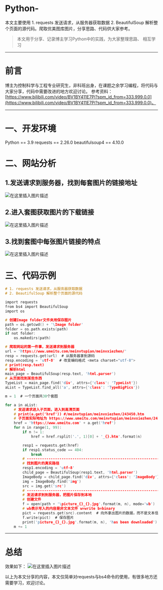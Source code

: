 # Python-
本文主要使用 1. requests 发送请求，从服务器获取数据 2. BeautifulSoup 解析整个页面的源代码。爬取优美图库图片，分享思路、代码供大家参考。

> 本文用于分享、记录博主学习Python中的实践，为大家整理思路、 相互学习


---

# 前言


博主为控制科学与工程专业研究生，非科班出身，在课题之余学习编程，将代码与大家分享，代码中需要改进的地方欢迎讨论。
参考资料：[https://www.bilibili.com/video/BV1BY411E7Pi?spm_id_from=333.999.0.0](https://www.bilibili.com/video/BV1BY411E7Pi?spm_id_from=333.999.0.0)。

---



# 一、开发环境
Python == 3.9
requests == 2.26.0
beautifulsoup4 == 4.10.0





# 二、网站分析
## 1.发送请求到服务器，找到每套图片的链接地址
![在这里插入图片描述](https://img-blog.csdnimg.cn/e1f71c0b92bc4677a0ad47cbd4969267.png?x-oss-process=image/watermark,type_d3F5LXplbmhlaQ,shadow_50,text_Q1NETiBATmJlZWU3Nzc3,size_20,color_FFFFFF,t_70,g_se,x_16#pic_center)



## 2.进入套图获取图片的下载链接
![在这里插入图片描述](https://img-blog.csdnimg.cn/84dec3768e5244c4a8d69f2f464f289b.png?x-oss-process=image/watermark,type_d3F5LXplbmhlaQ,shadow_50,text_Q1NETiBATmJlZWU3Nzc3,size_20,color_FFFFFF,t_70,g_se,x_16#pic_center)



## 3.找到套图中每张图片链接的特点
![在这里插入图片描述](https://img-blog.csdnimg.cn/3ed6a60fe56545c6bfbbca59d717f156.png?x-oss-process=image/watermark,type_d3F5LXplbmhlaQ,shadow_50,text_Q1NETiBATmJlZWU3Nzc3,size_20,color_FFFFFF,t_70,g_se,x_16#pic_center)



# 三、代码示例


```c
# 1. requests 发送请求，从服务器获取数据
# 2. BeautifulSoup 解析整个页面的源代码

import requests
from bs4 import BeautifulSoup
import os

# 创建Image folder文件夹用保存图片
path = os.getcwd() + '\Image folder'
folder = os.path.exists(path)
if not folder:
    os.makedirs(path)

# 爬取网站的第一件事，发送请求到服务器
url = 'https://www.umeitu.com/meinvtupian/meinvxiezhen/'
resp = requests.get(url)  # 从服务器拿到源码
resp.encoding = 'utf-8'  # 改变编码格式 <meta charset="utf-8">
# print(resp.text)
# 解析html
main_page = BeautifulSoup(resp.text, 'html.parser')
# 从页面找到某些东西
TypeList = main_page.find('div', attrs={'class': 'TypeList'})
aList = TypeList.find_all('a', attrs={'class': 'TypeBigPics'})

m = 1  # 一个页面共30个套图

for a in aList:
    # 发送请求进入子页面，进入到高清页面
    # print(a.get('href')) #/meinvtupian/meinvxiezhen/243450.htm
    # 子页面实际地址为 https://www.umeitu.com/meinvtupian/meinvxiezhen/243450.htm
    href = 'https://www.umeitu.com' + a.get('href')
    for n in range(1, 99):
        if n != 1:
            href = href.rsplit('.', 1)[0] + '_{}.htm'.format(n)

        resp1 = requests.get(href)
        if resp1.status_code == 404:
            break
        # --------------------------------------------------------------------------
        # 找到图片的真实路径
        resp1.encoding = 'utf-8'
        child_page = BeautifulSoup(resp1.text, 'html.parser')
        ImageBody = child_page.find('div', attrs={'class': 'ImageBody'})
        img = ImageBody.find('img')
        src = img.get('src')
        # --------------------------------------------------------------------------
        # 发送请求到到服务器，把图片保存到本地
        # 创建文件
        f = open(path + '\picture_{}_{}.jpg'.format(m, n), mode='wb')  
        # wb表示写入的内容是非文本文件 w=write b=binary
        pict = requests.get(src).content  # 向外拿出图片的数据，而不是文本信息
        f.write(pict)  # 保存图片
        print('picture_{}_{}.jpg'.format(m, n), 'has been downloaded')
    m += 1

```



---

# 总结
效果如下：
![在这里插入图片描述](https://img-blog.csdnimg.cn/20ff235039e344a19e517cdea450a2db.png?x-oss-process=image/watermark,type_d3F5LXplbmhlaQ,shadow_50,text_Q1NETiBATmJlZWU3Nzc3,size_20,color_FFFFFF,t_70,g_se,x_16#pic_center)





以上为本文分享的内容，本文仅简单对requests与bs4命令的使用，有很多地方还需要学习，欢迎讨论。

